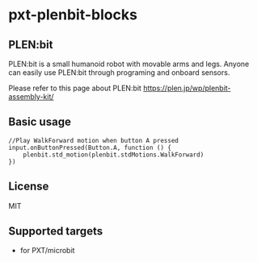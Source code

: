 # pxt-plenbit-blocks



## PLEN:bit

PLEN:bit is a small humanoid robot with movable arms and legs. Anyone can easily use PLEN:bit through programing and onboard sensors.

Please refer to this page about PLEN:bit
https://plen.jp/wp/plenbit-assembly-kit/

## Basic usage

```blocks
//Play WalkForward motion when button A pressed
input.onButtonPressed(Button.A, function () {
    plenbit.std_motion(plenbit.stdMotions.WalkForward)
})
```
## License

MIT

## Supported targets

* for PXT/microbit
